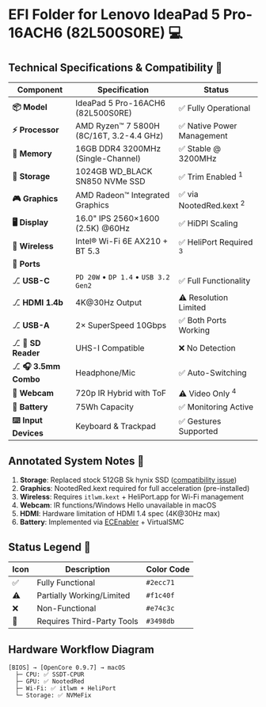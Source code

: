 # EFI Folder for Lenovo IdeaPad 5 Pro-16ACH6 (82L500S0RE) 💻

## Technical Specifications & Compatibility 🔧

| Component               | Specification                                  | Status                  |
|-------------------------|------------------------------------------------|-------------------------|
| **📦 Model**            | IdeaPad 5 Pro-16ACH6 (82L500S0RE)              | ✅ Fully Operational   |
| **⚡ Processor**        | AMD Ryzen™ 7 5800H (8C/16T, 3.2-4.4 GHz)       | ✅ Native Power Management |
| **🧠 Memory**           | 16GB DDR4 3200MHz (Single-Channel)             | ✅ Stable @ 3200MHz    |
| **💾 Storage**          | 1024GB WD_BLACK SN850 NVMe SSD                 | ✅ Trim Enabled <sup>1</sup> |
| **🎮 Graphics**         | AMD Radeon™ Integrated Graphics                | ✅ via NootedRed.kext <sup>2</sup> |
| **🖥️ Display**         | 16.0" IPS 2560×1600 (2.5K) @60Hz               | ✅ HiDPI Scaling        |
| **📡 Wireless**         | Intel® Wi-Fi 6E AX210 + BT 5.3                 | ✅ HeliPort Required <sup>3</sup> |
| **🔌 Ports**            |                                                |                         |
| ⎇ **USB-C**             | `PD 20W` • `DP 1.4` • `USB 3.2 Gen2`           | ✅ Full Functionality   |
| ⎇ **HDMI 1.4b**         | 4K@30Hz Output                                 | ⚠️ Resolution Limited  |
| ⎇ **USB-A**             | 2× SuperSpeed 10Gbps                           | ✅ Both Ports Working   |
| ⎇ **📁 SD Reader**      | UHS-I Compatible                               | ❌ No Detection         |
| ⎇ **🎧 3.5mm Combo**    | Headphone/Mic                                   | ✅ Auto-Switching       |
| **📸 Webcam**           | 720p IR Hybrid with ToF                        | ⚠️ Video Only <sup>4</sup> |
| **🔋 Battery**          | 75Wh Capacity                                  | ✅ Monitoring Active    |
| **⌨️ Input Devices**    | Keyboard & Trackpad                            | ✅ Gestures Supported   |

## Annotated System Notes 📌
1. **Storage**: Replaced stock 512GB Sk hynix SSD ([compatibility issue](https://dortania.github.io/Anti-Hackintosh-Buyers-Guide/Storage.html))
2. **Graphics**: NootedRed.kext required for full acceleration (pre-installed)
3. **Wireless**: Requires `itlwm.kext` + HeliPort.app for Wi-Fi management
4. **Webcam**: IR functions/Windows Hello unavailable in macOS
5. **HDMI**: Hardware limitation of HDMI 1.4 spec (4K@30Hz max)
6. **Battery**: Implemented via [ECEnabler](https://github.com/1Revenger1/ECEnabler) + VirtualSMC

## Status Legend 🚥
| Icon  | Description                          | Color Code     |
|-------|--------------------------------------|----------------|
| ✅    | Fully Functional                    | `#2ecc71`      |
| ⚠️    | Partially Working/Limited           | `#f1c40f`      |
| ❌    | Non-Functional                      | `#e74c3c`      |
| 🔄    | Requires Third-Party Tools          | `#3498db`      |

## Hardware Workflow Diagram
```ascii
[BIOS] → [OpenCore 0.9.7] → macOS
  ├─ CPU: ✅ SSDT-CPUR
  ├─ GPU: ✅ NootedRed
  ├─ Wi-Fi: ✅ itlwm + HeliPort
  └─ Storage: ✅ NVMeFix
